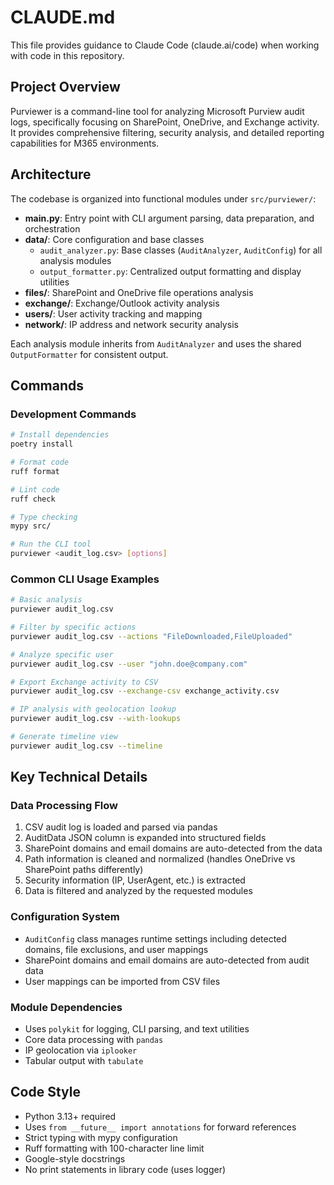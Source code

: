 # CLAUDE.md

This file provides guidance to Claude Code (claude.ai/code) when working with code in this repository.

## Project Overview

Purviewer is a command-line tool for analyzing Microsoft Purview audit logs, specifically focusing on SharePoint, OneDrive, and Exchange activity. It provides comprehensive filtering, security analysis, and detailed reporting capabilities for M365 environments.

## Architecture

The codebase is organized into functional modules under `src/purviewer/`:

- **main.py**: Entry point with CLI argument parsing, data preparation, and orchestration
- **data/**: Core configuration and base classes
  - `audit_analyzer.py`: Base classes (`AuditAnalyzer`, `AuditConfig`) for all analysis modules
  - `output_formatter.py`: Centralized output formatting and display utilities
- **files/**: SharePoint and OneDrive file operations analysis
- **exchange/**: Exchange/Outlook activity analysis
- **users/**: User activity tracking and mapping
- **network/**: IP address and network security analysis

Each analysis module inherits from `AuditAnalyzer` and uses the shared `OutputFormatter` for consistent output.

## Commands

### Development Commands

```bash
# Install dependencies
poetry install

# Format code
ruff format

# Lint code
ruff check

# Type checking
mypy src/

# Run the CLI tool
purviewer <audit_log.csv> [options]
```

### Common CLI Usage Examples

```bash
# Basic analysis
purviewer audit_log.csv

# Filter by specific actions
purviewer audit_log.csv --actions "FileDownloaded,FileUploaded"

# Analyze specific user
purviewer audit_log.csv --user "john.doe@company.com"

# Export Exchange activity to CSV
purviewer audit_log.csv --exchange-csv exchange_activity.csv

# IP analysis with geolocation lookup
purviewer audit_log.csv --with-lookups

# Generate timeline view
purviewer audit_log.csv --timeline
```

## Key Technical Details

### Data Processing Flow

1. CSV audit log is loaded and parsed via pandas
2. AuditData JSON column is expanded into structured fields
3. SharePoint domains and email domains are auto-detected from the data
4. Path information is cleaned and normalized (handles OneDrive vs SharePoint paths differently)
5. Security information (IP, UserAgent, etc.) is extracted
6. Data is filtered and analyzed by the requested modules

### Configuration System

- `AuditConfig` class manages runtime settings including detected domains, file exclusions, and user mappings
- SharePoint domains and email domains are auto-detected from audit data
- User mappings can be imported from CSV files

### Module Dependencies

- Uses `polykit` for logging, CLI parsing, and text utilities
- Core data processing with `pandas`
- IP geolocation via `iplooker`
- Tabular output with `tabulate`

## Code Style

- Python 3.13+ required
- Uses `from __future__ import annotations` for forward references
- Strict typing with mypy configuration
- Ruff formatting with 100-character line limit
- Google-style docstrings
- No print statements in library code (uses logger)
